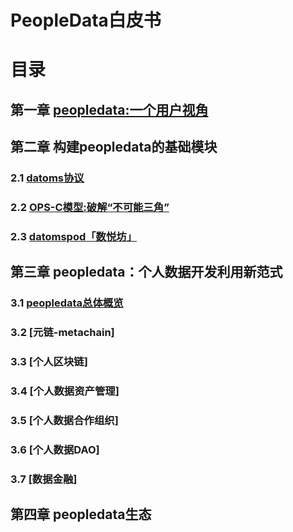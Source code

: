 # PeopleData白皮书

# 目录
## 第一章 [peopledata:一个用户视角](Charter-01.md)
## 第二章 构建peopledata的基础模块
### 2.1 [datoms协议](Charter-02.md)
### 2.2 [OPS-C模型:破解“不可能三角”](Charter-03.md)
### 2.3 [datomspod「数悦坊」](Charter-04.md)
## 第三章 peopledata：个人数据开发利用新范式
### 3.1 [peopledata总体概览](CH-3-Overview.md)
### 3.2 [元链-metachain]
### 3.3 [个人区块链]
### 3.4 [个人数据资产管理]
### 3.5 [个人数据合作组织]
### 3.6 [个人数据DAO]
### 3.7 [数据金融]
## 第四章 peopledata生态




